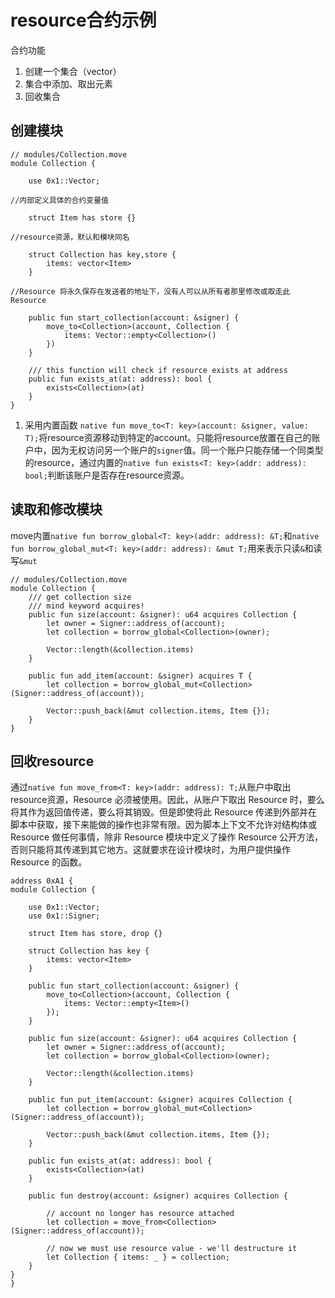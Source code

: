 # resource合约示例
合约功能
1. 创建一个集合（vector）
2. 集合中添加、取出元素
3. 回收集合
## 创建模块

```text
// modules/Collection.move
module Collection {

    use 0x1::Vector;

//内部定义具体的合约变量值

    struct Item has store {}

//resource资源，默认和模块同名

    struct Collection has key,store {
        items: vector<Item>
    }

//Resource 将永久保存在发送者的地址下，没有人可以从所有者那里修改或取走此Resource

    public fun start_collection(account: &signer) {
        move_to<Collection>(account, Collection {
            items: Vector::empty<Collection>()
        })
    }
    
    /// this function will check if resource exists at address
    public fun exists_at(at: address): bool {
        exists<Collection>(at)
    }
}
```
1. 采用内置函数 ```native fun move_to<T: key>(account: &signer, value: T);```将resource资源移动到特定的account。只能将resource放置在自己的账户中，因为无权访问另一个账户的```signer```值。同一个账户只能存储一个同类型的resource，通过内置的```native fun exists<T: key>(addr: address): bool;```判断该账户是否存在resource资源。

## 读取和修改模块
move内置```native fun borrow_global<T: key>(addr: address): &T;```和```native fun borrow_global_mut<T: key>(addr: address): &mut T;```用来表示只读```&```和读写```&mut```

```text
// modules/Collection.move
module Collection {
    /// get collection size
    /// mind keyword acquires!
    public fun size(account: &signer): u64 acquires Collection {
        let owner = Signer::address_of(account);
        let collection = borrow_global<Collection>(owner);

        Vector::length(&collection.items)
    }

    public fun add_item(account: &signer) acquires T {
        let collection = borrow_global_mut<Collection>(Signer::address_of(account));

        Vector::push_back(&mut collection.items, Item {});
    }
}
```
## 回收resource
通过```native fun move_from<T: key>(addr: address): T;```从账户中取出resource资源，Resource 必须被使用。因此，从账户下取出 Resource 时，要么将其作为返回值传递，要么将其销毁。但是即使将此 Resource 传递到外部并在脚本中获取，接下来能做的操作也非常有限。因为脚本上下文不允许对结构体或 Resource 做任何事情，除非 Resource 模块中定义了操作 Resource 公开方法，否则只能将其传递到其它地方。这就要求在设计模块时，为用户提供操作 Resource 的函数。
```text
address 0xA1 {
module Collection {

    use 0x1::Vector;
    use 0x1::Signer;

    struct Item has store, drop {}

    struct Collection has key {
        items: vector<Item>
    }

    public fun start_collection(account: &signer) {
        move_to<Collection>(account, Collection {
            items: Vector::empty<Item>()
        });
    }

    public fun size(account: &signer): u64 acquires Collection {
        let owner = Signer::address_of(account);
        let collection = borrow_global<Collection>(owner);

        Vector::length(&collection.items)
    }

    public fun put_item(account: &signer) acquires Collection {
        let collection = borrow_global_mut<Collection>(Signer::address_of(account));

        Vector::push_back(&mut collection.items, Item {});
    }

    public fun exists_at(at: address): bool {
        exists<Collection>(at)
    }

    public fun destroy(account: &signer) acquires Collection {

        // account no longer has resource attached
        let collection = move_from<Collection>(Signer::address_of(account));

        // now we must use resource value - we'll destructure it
        let Collection { items: _ } = collection;
    }
}
}
```